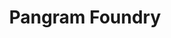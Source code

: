 ---
layout: bookmark
title: Pangram Foundry
tags:
  - Bookmarks
  - Typefaces
created: '2023-04-08T03:31:18.870Z'
link: https://pangrampangram.com/collections/fonts
id: 552783764
excerpt: >-
  We provide (trend-conscious) free to try fonts for designers → each typeface,
  every glyph is crafted with great care and attention to details for your
  everyday designs ● by the way, all our fonts are starting at $30.
image: >-
  https://cdn.shopify.com/s/files/1/2642/6578/files/Official-PPF-Logo-2020a_2f08d4ff-fe51-43ec-972e-bed028c1a8e3.jpg?v=1618922156
---